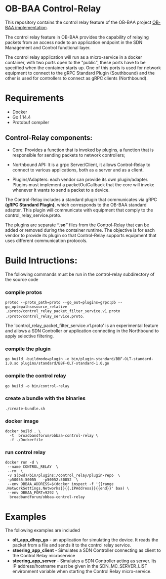 # OB-BAA Control-Relay

This repository contains the control relay feature of the OB-BAA project [OB-BAA implementation](https://github.com/BroadbandForum/obbaa).

The control relay feature in OB-BAA provides the capability of relaying packets from an access node to an application endpoint in the SDN Management and Control functional layer.

The control relay application will run as a micro-service in a docker container, with two ports open to the "public", these ports have to be specified when the container starts up. One of this ports is used for network equipment to connect to the gRPC Standard Plugin (Southbound) and the other is used for controllers to connect as gRPC clients (Northbound).

# Requirements

- Docker
- Go 1.14.4
- Protobuf compiler


## Control-Relay components:

  - Core: Provides a function that is invoked by plugins, a function that is responsible for sending packets to network controllers;
    
  - Northbound API: It is a grpc Server/Client, it allows Control-Relay to connect to various applications, both as a server and as a client.
    
  - Plugins/Adapters: each vendor can provide its own plugin/adapter. Plugins must implement a packetOutCallback that the core will invoke whenever it wants to send a packet to a device.


The Control-Relay includes a standard plugin that communicates via gRPC **(gRPC Standard Plugin)**, which corresponds to the OB-BAA standard adapter. This plugin will communicate with equipment that comply to the control_relay_service.proto. 

The plugins are separate **“.so”** files from the Control-Relay that can be added or removed during the container runtime. The objective is for each vendor to provide its plugin so that Control-Relay supports equipment that uses different communication protocols.



# Build Intructions:

The following commands must be run in the control-relay subdirectory of the source code

### compile protos
`protoc --proto_path=proto --go_out=plugins=grpc:pb --go_opt=paths=source_relative ./proto/control_relay_packet_filter_service.v1.proto ./proto/control_relay_service.proto`.

The 'control\_relay\_packet\_filter\_service.v1.proto' is an experimental feature and allows a SDN Controller or application connecting in the Northbound to apply selective filtering. 

### compile the plugin
`go build -buildmode=plugin -o bin/plugin-standard/BBF-OLT-standard-1.0.so plugins/standard/BBF-OLT-standard-1.0.go`

### compile the control relay
`go build -o bin/control-relay`

### create a bundle with the binaries
`./create-bundle.sh`

### docker image
```
docker build . \
  -t  broadbandforum/obbaa-control-relay \
  -f ./Dockerfile
```

### run control relay
```
docker run -d \
 --name CONTROL_RELAY  \
 --rm  \
 -v $(pwd)/bin/plugins:/control_relay/plugin-repo  \
 -p50055:50055   -p50052:50052  \
 --env OBBAA_ADDRESS=$(docker inspect -f '{{range .NetworkSettings.Networks}}{{.IPAddress}}{{end}}' baa) \
 --env OBBAA_PORT=9292 \
  broadbandforum/obbaa-control-relay  
```
# Examples

The following examples are included
  - **olt_app_dhcp_go** - an application for simulating the device. It reads the packet from a file and sends it to the control relay service.
  - **steering_app_client** - Simulates a SDN Controller connecting as client to the Control Relay microservice
  - **steering_app_server** - Simulates a SDN Controller acting as server. Its IP address/hostname must be given in the SDN_MC_SERVER_LIST environment variable when starting the Control Relay micro-service.

